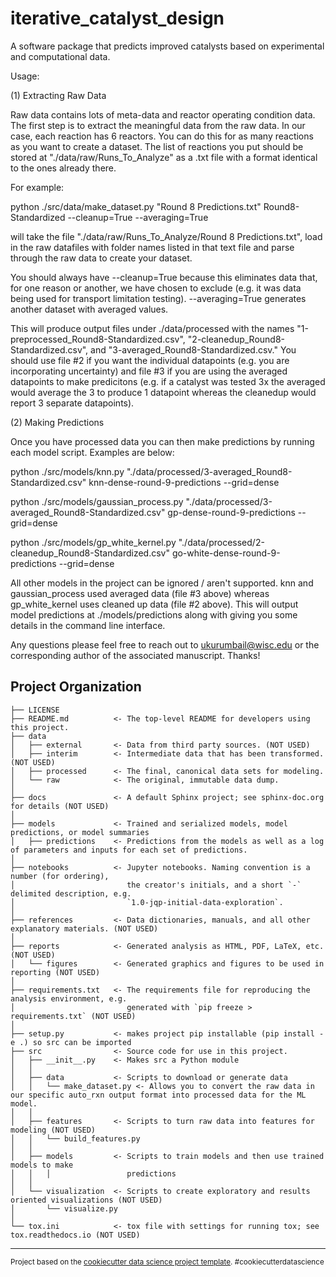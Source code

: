 iterative_catalyst_design
==============================

A software package that predicts improved catalysts based on experimental and computational data.

Usage:

(1) Extracting Raw Data

Raw data contains lots of meta-data and reactor operating condition data. The first step is to extract the meaningful data from the raw data. In our case, each reaction has 6 reactors. You can do this for as many reactions as you want to create a dataset. The list of reactions you put should be stored at "./data/raw/Runs_To_Analyze" as a .txt file with a format identical to the ones already there.

For example:

python ./src/data/make_dataset.py "Round 8 Predictions.txt" Round8-Standardized --cleanup=True --averaging=True

will take the file "./data/raw/Runs_To_Analyze/Round 8 Predictions.txt", load in the raw datafiles with folder names listed in that text file and parse through the raw data to create your dataset. 

You should always have --cleanup=True because this eliminates data that, for one reason or another, we have chosen to exclude (e.g. it was data being used for transport limitation testing). --averaging=True generates another dataset with averaged values.

This will produce output files under ./data/processed with the names "1-preprocessed_Round8-Standardized.csv", "2-cleanedup_Round8-Standardized.csv", and "3-averaged_Round8-Standardized.csv." You should use file #2 if you want the individual datapoints (e.g. you are incorporating uncertainty) and file #3 if you are using the averaged datapoints to make predicitons (e.g. if a catalyst was tested 3x the averaged would average the 3 to produce 1 datapoint whereas the cleanedup would report 3 separate datapoints).

(2) Making Predictions

Once you have processed data you can then make predictions by running each model script. Examples are below:

python ./src/models/knn.py "./data/processed/3-averaged_Round8-Standardized.csv" knn-dense-round-9-predictions --grid=dense

python ./src/models/gaussian_process.py "./data/processed/3-averaged_Round8-Standardized.csv" gp-dense-round-9-predictions --grid=dense

python ./src/models/gp_white_kernel.py "./data/processed/2-cleanedup_Round8-Standardized.csv" go-white-dense-round-9-predictions --grid=dense

All other models in the project can be ignored / aren't supported. knn and gaussian_process used averaged data (file #3 above) whereas gp_white_kernel uses cleaned up data (file #2 above). This will output model predictions at ./models/predictions along with giving you some details in the command line interface. 

Any questions please feel free to reach out to ukurumbail@wisc.edu or the corresponding author of the associated manuscript. Thanks!

Project Organization
------------

    ├── LICENSE
    ├── README.md          <- The top-level README for developers using this project.
    ├── data
    │   ├── external       <- Data from third party sources. (NOT USED)
    │   ├── interim        <- Intermediate data that has been transformed. (NOT USED)
    │   ├── processed      <- The final, canonical data sets for modeling.
    │   └── raw            <- The original, immutable data dump.
    │
    ├── docs               <- A default Sphinx project; see sphinx-doc.org for details (NOT USED)
    │
    ├── models             <- Trained and serialized models, model predictions, or model summaries 
    │   ├── predictions    <- Predictions from the models as well as a log of parameters and inputs for each set of predictions.
    │
    ├── notebooks          <- Jupyter notebooks. Naming convention is a number (for ordering),
    │                         the creator's initials, and a short `-` delimited description, e.g.
    │                         `1.0-jqp-initial-data-exploration`.
    │
    ├── references         <- Data dictionaries, manuals, and all other explanatory materials. (NOT USED)
    │
    ├── reports            <- Generated analysis as HTML, PDF, LaTeX, etc. (NOT USED)
    │   └── figures        <- Generated graphics and figures to be used in reporting (NOT USED)
    │
    ├── requirements.txt   <- The requirements file for reproducing the analysis environment, e.g.
    │                         generated with `pip freeze > requirements.txt` (NOT USED)
    │
    ├── setup.py           <- makes project pip installable (pip install -e .) so src can be imported
    ├── src                <- Source code for use in this project. 
    │   ├── __init__.py    <- Makes src a Python module
    │   │
    │   ├── data           <- Scripts to download or generate data
    │   │   └── make_dataset.py <- Allows you to convert the raw data in our specific auto_rxn output format into processed data for the ML model.
    │   │
    │   ├── features       <- Scripts to turn raw data into features for modeling (NOT USED)
    │   │   └── build_features.py
    │   │
    │   ├── models         <- Scripts to train models and then use trained models to make
    │   │   │                 predictions
    │   │
    │   └── visualization  <- Scripts to create exploratory and results oriented visualizations (NOT USED)
    │       └── visualize.py
    │
    └── tox.ini            <- tox file with settings for running tox; see tox.readthedocs.io (NOT USED)


--------

<p><small>Project based on the <a target="_blank" href="https://drivendata.github.io/cookiecutter-data-science/">cookiecutter data science project template</a>. #cookiecutterdatascience</small></p>
